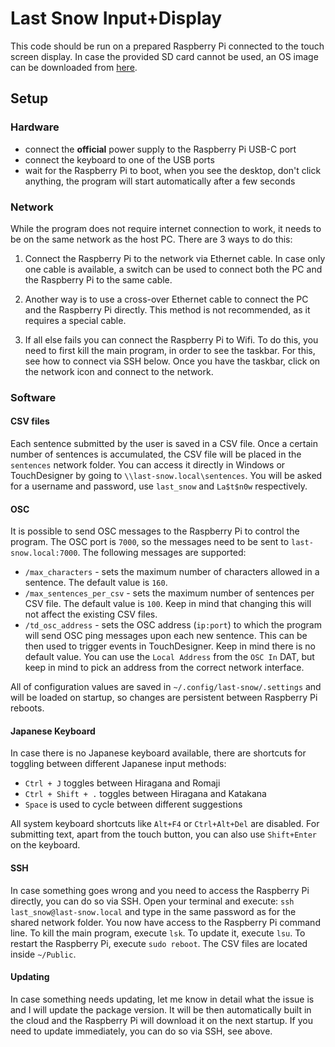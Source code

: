 # Last Snow Input+Display

This code should be run on a prepared Raspberry Pi connected to the touch screen display. In case the provided SD card cannot be used, an OS image can be downloaded from [here]().

## Setup

### Hardware

- connect the **official** power supply to the Raspberry Pi USB-C port
- connect the keyboard to one of the USB ports
- wait for the Raspberry Pi to boot, when you see the desktop, don't click anything, the program will start automatically after a few seconds

### Network

While the program does not require internet connection to work, it needs to be on the same network as the host PC. There are 3 ways to do this:

1. Connect the Raspberry Pi to the network via Ethernet cable. In case only one cable is available, a switch can be used to connect both the PC and the Raspberry Pi to the same cable.

2. Another way is to use a cross-over Ethernet cable to connect the PC and the Raspberry Pi directly. This method is not recommended, as it requires a special cable.

3. If all else fails you can connect the Raspberry Pi to Wifi. To do this, you need to first kill the main program, in order to see the taskbar. For this, see how to connect via SSH below. Once you have the taskbar, click on the network icon and connect to the network.

### Software

#### CSV files

Each sentence submitted by the user is saved in a CSV file. Once a certain number of sentences is accumulated, the CSV file will be placed in the `sentences` network folder. You can access it directly in Windows or TouchDesigner by going to `\\last-snow.local\sentences`. You will be asked for a username and password, use `last_snow` and `La$t$n0w` respectively.

#### OSC

It is possible to send OSC messages to the Raspberry Pi to control the program. The OSC port is `7000`, so the messages need to be sent to `last-snow.local:7000`. The following messages are supported:

- `/max_characters` - sets the maximum number of characters allowed in a sentence. The default value is `160`.
- `/max_sentences_per_csv` - sets the maximum number of sentences per CSV file. The default value is `100`. Keep in mind that changing this will not affect the existing CSV files.
- `/td_osc_address` - sets the OSC address (`ip:port`) to which the program will send OSC ping messages upon each new sentence. This can be then used to trigger events in TouchDesigner. Keep in mind there is no default value. You can use the `Local Address` from the `OSC In` DAT, but keep in mind to pick an address from the correct network interface.

All of configuration values are saved in `~/.config/last-snow/.settings` and will be loaded on startup, so changes are persistent between Raspberry Pi reboots.

#### Japanese Keyboard

In case there is no Japanese keyboard available, there are shortcuts for toggling between different Japanese input methods:

- `Ctrl + J` toggles between Hiragana and Romaji
- `Ctrl + Shift + .` toggles between Hiragana and Katakana
- `Space` is used to cycle between different suggestions

All system keyboard shortcuts like `Alt+F4` or `Ctrl+Alt+Del` are disabled. For submitting text, apart from the touch button, you can also use `Shift+Enter` on the keyboard.

#### SSH

In case something goes wrong and you need to access the Raspberry Pi directly, you can do so via SSH. Open your terminal and execute: `ssh last_snow@last-snow.local` and type in the same password as for the shared network folder. You now have access to the Raspberry Pi command line. To kill the main program, execute `lsk`. To update it, execute `lsu`. To restart the Raspberry Pi, execute `sudo reboot`. The CSV files are located inside `~/Public`.

#### Updating

In case something needs updating, let me know in detail what the issue is and I will update the package version. It will be then automatically built in the cloud and the Raspberry Pi will download it on the next startup. If you need to update immediately, you can do so via SSH, see above.